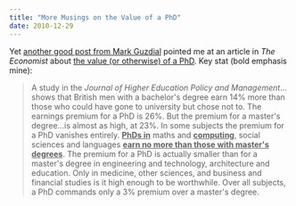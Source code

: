 ```yaml
---
title: "More Musings on the Value of a PhD"
date: 2010-12-29
---
```

Yet <a href="http://computinged.wordpress.com/2010/12/29/whats-college-good-for-anyway/">another good post from Mark Guzdial</a> pointed me at an article in <em>The Economist</em> about <a href="http://www.economist.com/node/17723223?story_id=17723223">the value (or otherwise) of a PhD</a>. Key stat (bold emphasis mine):
<blockquote>A study in the <em>Journal of Higher Education Policy and Management</em>…shows that British men with a bachelor's degree earn 14%  more than those who could have gone to university but chose not to. The  earnings premium for a PhD is 26%. But the premium for a master's  degree…is almost as  high, at 23%. In some subjects the premium for a PhD vanishes entirely. <span style="text-decoration: underline;"> <strong>PhDs in</strong></span> maths and <span style="text-decoration: underline;"><strong>computing</strong></span>, social sciences and languages <span style="text-decoration: underline;"><strong>earn no more  than those with master's degrees</strong></span>. The premium for a PhD is actually  smaller than for a master's degree in engineering and technology,  architecture and education. Only in medicine, other sciences, and  business and financial studies is it high enough to be worthwhile. Over  all subjects, a PhD commands only a 3% premium over a master's degree.</blockquote>
